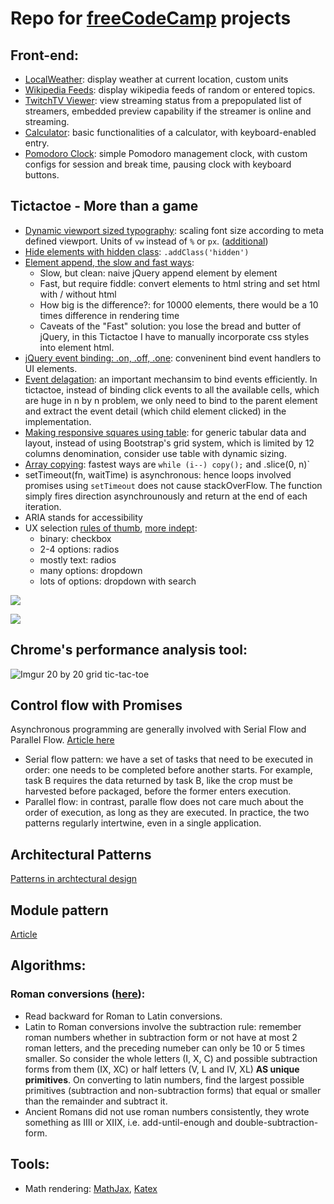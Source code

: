 # Repo for [freeCodeCamp](https://www.freecodecamp.com) projects

## Front-end:
- [LocalWeather](localWeather/): display weather at current location, custom units
- [Wikipedia Feeds](wikipediaViewer/): display wikipedia feeds of random or entered topics.
- [TwitchTV Viewer](twitchViewer/): view streaming status from a prepopulated list of streamers, embedded preview capability if the streamer is online and streaming.
- [Calculator](calculator/): basic functionalities of a calculator, with keyboard-enabled entry.
- [Pomodoro Clock](pomodoro/): simple Pomodoro management clock, with custom configs for session and break time, pausing clock with keyboard buttons.

## Tictactoe - More than a game

- [Dynamic viewport sized typography](https://css-tricks.com/viewport-sized-typography/): scaling font size according to meta defined viewport. Units of `vw` instead of `%` or `px`. ([additional](https://stackoverflow.com/questions/16056591/font-scaling-based-on-width-of-container/19814948#19814948))
- [Hide elements with hidden class](https://stackoverflow.com/questions/18568736/how-to-hide-element-using-twitter-bootstrap-3-and-show-it-using-jquery): `.addClass('hidden')`
- [Element append, the slow and fast ways](https://howchoo.com/g/mmu0nguznjg/learn-the-slow-and-fast-way-to-append-elements-to-the-dom): 
	+ Slow, but clean: naive jQuery append element by element
	+ Fast, but require fiddle: convert elements to html string and set html with / without html
	+ How big is the difference?: for 10000 elements, there would be a 10 times difference in rendering time
	+ Caveats of the "Fast" solution: you lose the bread and butter of jQuery, in this Tictactoe I have to manually incorporate css styles into element html.
- [jQuery event binding: .on, .off, .one](http://www.andismith.com/blog/2011/11/on-and-off/): conveninent bind event handlers to UI elements.
- [Event delagation](https://davidwalsh.name/event-delegate): an important mechansim to bind events efficiently. In tictactoe, instead of binding click events to all the available cells, which are huge in n by n problem, we only need to bind to the parent element and extract the event detail (which child element clicked) in the implementation.
- [Making responsive squares using table](https://stackoverflow.com/questions/20456694/grid-of-responsive-squares/20457076#20457076): for generic tabular data and layout, instead of using Bootstrap's grid system, which is limited by 12 columns denomination, consider use table with dynamic sizing.
- [Array copying](https://stackoverflow.com/questions/3978492/javascript-fastest-way-to-duplicate-an-array-slice-vs-for-loop): fastest ways are `while (i--) copy();` and .slice(0, n)`
- setTimeout(fn, waitTime) is asynchronous: hence loops involved promises using `setTimeout` does not cause stackOverFlow. The function simply fires direction asynchrounously and return at the end of each iteration.
- ARIA stands for accessibility
- UX selection [rules of thumb](https://ux.stackexchange.com/questions/10728/dropdown-vs-radio-button), [more indept](https://www.nngroup.com/articles/checkboxes-vs-radio-buttons/):
	+ binary: checkbox
	+ 2-4 options: radios
	+ mostly text: radios
	+ many options: dropdown
	+ lots of options: dropdown with search

![](https://i.stack.imgur.com/3eDK3.png)


![](https://i.stack.imgur.com/s0MqH.jpg)

## Chrome's performance analysis tool:
![Imgur](http://i.imgur.com/I0v2dft.png)
20 by 20 grid tic-tac-toe

## Control flow with Promises
Asynchronous programming are generally involved with Serial Flow and Parallel Flow. [Article here](https://colintoh.com/blog/staying-sane-with-asynchronous-programming-promises-and-generators.)
- Serial flow pattern: we have a set of tasks that need to be executed in order: one needs to be completed before another starts. For example, task B requires the data returned by task B, like the crop must be harvested before packaged, before the former enters execution.
- Parallel flow: in contrast, paralle flow does not care much about the order of execution, as long as they are executed.
In practice, the two patterns regularly intertwine, even in a single application.

## Architectural Patterns
[Patterns in archtectural design](https://en.wikipedia.org/wiki/Architectural_pattern)

## Module pattern
[Article](http://www.adequatelygood.com/JavaScript-Module-Pattern-In-Depth.html)

## Algorithms:
### Roman conversions ([here](http://www.rapidtables.com/convert/number/how-number-to-roman-numerals.htm)): 
+ Read backward for Roman to Latin conversions.
+ Latin to Roman conversions involve the subtraction rule: remember roman numbers whether in subtraction form or not have at most 2 roman letters, and the preceding numeber can only be 10 or 5 times smaller. So consider the whole letters (I, X, C) and possible subtraction forms from them (IX, XC) or half letters (V, L and IV, XL) **AS unique primitives**. On converting to latin numbers, find the largest possible primitives (subtraction and non-subtraction forms) that equal or smaller than the remainder and subtract it.
+ Ancient Romans did not use roman numbers consistently, they wrote something as IIII or XIIX, i.e. add-until-enough and double-subtraction-form.

## Tools:
- Math rendering: [MathJax](https://www.mathjax.org/),
 [Katex](https://github.com/Khan/KaTeX)